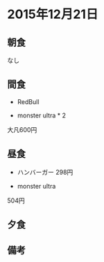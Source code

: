 # 2015年12月21日

## 朝食
なし

## 間食

* RedBull

* monster ultra * 2

大凡600円

## 昼食

* ハンバーガー 298円

* monster ultra

504円

## 夕食

## 備考
